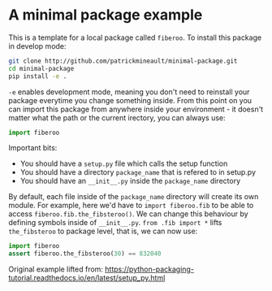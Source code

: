 # A minimal package example

This is a template for a local package called `fiberoo`. To install this package in develop mode:

```sh
git clone http://github.com/patrickmineault/minimal-package.git
cd minimal-package
pip install -e .
```

`-e` enables development mode, meaning you don't need to reinstall your package everytime you change something inside. From this point on you can import this package from anywhere inside your environment - it doesn't matter what the path or the current irectory, you can always use:

```python
import fiberoo
```

Important bits:

* You should have a `setup.py` file which calls the setup function
* You should have a directory `package_name` that is refered to in setup.py
* You should have an `__init__.py` inside the `package_name` directory

By default, each file inside of the `package_name` directory will create its own module. For example, here we'd have to `import fiberoo.fib` to be able to access `fiberoo.fib.the_fibsteroo()`. We can change this behaviour by defining symbols inside of `__init__.py`. `from .fib import *` lifts `the_fibsteroo` to package level, that is, we can now use:

```python
import fiberoo
assert fiberoo.the_fibsteroo(30) == 832040
```

Original example lifted from: https://python-packaging-tutorial.readthedocs.io/en/latest/setup_py.html
